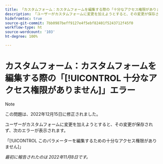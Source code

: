 ```yaml
---
title: 「カスタムフォーム：カスタムフォームを編集する際の「十分なアクセス権限がありません」エラー」
description: 「ユーザーがカスタムフォームに変更を加えようとすると、その変更が保存されず、次のエラーが表示されます。このパラメーターを編集するための十分なアクセス権限がありません」
hidefromtoc: true
source-git-commit: 7bb0987beff9127e4f5ebf82401f5243712f45f0
workflow-type: ht
source-wordcount: '103'
ht-degree: 100%

---
```



# カスタムフォーム：カスタムフォームを編集する際の「[!UICONTROL 十分なアクセス権限がありません]」エラー

>[!NOTE]
>
>この問題は、2022年12月15日に修正されました。

ユーザーがカスタムフォームに変更を加えようとすると、その変更が保存されず、次のエラーが表示されます。

「[!UICONTROL このパラメーターを編集するための十分なアクセス権限がありません]」

_最初に報告されたのは 2022年11月8日です。_

